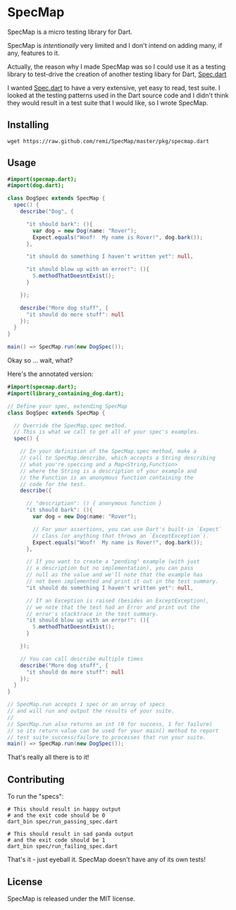 SpecMap
=======

SpecMap is a micro testing library for Dart.

SpecMap is *intentionally* very limited and I don't intend on adding many, 
if any, features to it.

Actually, the reason why I made SpecMap was so I could use it as a testing 
library to test-drive the creation of another testing libary for Dart, 
[Spec.dart][]

I wanted [Spec.dart][] to have a very extensive, yet easy to read, test suite. 
I looked at the testing patterns used in the Dart source code and I didn't think 
they would result in a test suite that I would like, so I wrote SpecMap.

Installing
----------

    wget https://raw.github.com/remi/SpecMap/master/pkg/specmap.dart

Usage
-----

```actionscript
#import(specmap.dart);
#import(dog.dart);

class DogSpec extends SpecMap {
  spec() {
    describe("Dog", {

      "it should bark": (){
        var dog = new Dog(name: "Rover");
        Expect.equals("Woof!  My name is Rover!", dog.bark());
      },

      "it should do something I haven't written yet": null,

      "it should blow up with an error!": (){
        5.methodThatDoesntExist();
      }

    });

    describe("More dog stuff", {
      "it should do more stuff": null
    });
  }
}

main() => SpecMap.run(new DogSpec());
```

Okay so ... wait, what?

Here's the annotated version:

```actionscript
#import(specmap.dart);
#import(library_containing_dog.dart);

// Define your spec, extending SpecMap
class DogSpec extends SpecMap {

  // Override the SpecMap.spec method.
  // This is what we call to get all of your spec's examples.
  spec() {

    // In your definition of the SpecMap.spec method, make a 
    // call to SpecMap.describe, which accepts a String describing 
    // what you're speccing and a Map<String,Function> 
    // where the String is a description of your example and 
    // the Function is an anonymous function containing the 
    // code for the test.
    describe({

      // "description": () { anonymous function }
      "it should bark": (){
        var dog = new Dog(name: "Rover");

        // For your assertions, you can use Dart's built-in `Expect` 
        // class (or anything that throws an `ExceptException`).  
        Expect.equals("Woof!  My name is Rover!", dog.bark());
      },

      // If you want to create a "pending" example (with just 
      // a description but no implementation), you can pass 
      // null as the value and we'll note that the example has 
      // not been implemented and print it out in the test summary.
      "it should do something I haven't written yet": null,

      // If an Exception is raised (besides an ExceptException), 
      // we note that the test had an Error and print out the 
      // error's stacktrace in the test summary.
      "it should blow up with an error!": (){
        5.methodThatDoesntExist();
      }

    });

    // You can call describe multiple times
    describe("More dog stuff", {
      "it should do more stuff": null
    });
  }
}

// SpecMap.run accepts 1 spec or an array of specs 
// and will run and output the results of your suite.
//
// SpecMap.run also returns an int (0 for success, 1 for failure) 
// so its return value can be used for your main() method to report 
// test suite success/failure to processes that run your suite.
main() => SpecMap.run(new DogSpec());
```

That's really all there is to it!

Contributing
------------

To run the "specs":

    # This should result in happy output 
    # and the exit code should be 0
    dart_bin spec/run_passing_spec.dart

    # This should result in sad panda output 
    # and the exit code should be 1
    dart_bin spec/run_failing_spec.dart

That's it - just eyeball it.  SpecMap doesn't have any of its own tests!

License
-------

SpecMap is released under the MIT license.

[Spec.dart]: https://github.com/remi/spec.dart
